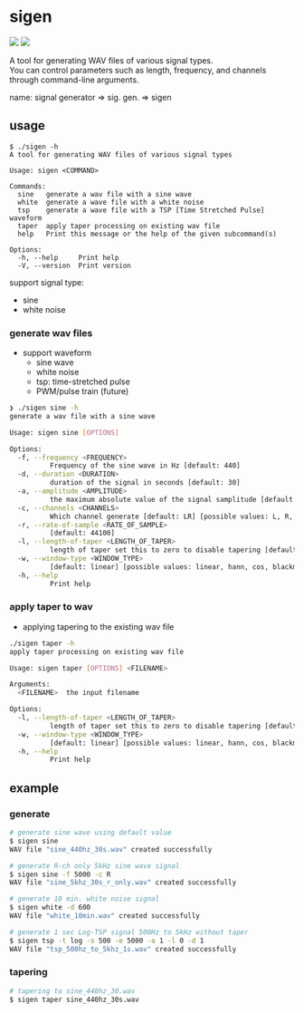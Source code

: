 # sigen

![](https://img.shields.io/github/repo-size/kyoush/sigen)
![](https://img.shields.io/github/languages/code-size/kyoush/sigen)

A tool for generating WAV files of various signal types. \
You can control parameters such as length, frequency, and channels through command-line arguments.

name: signal generator => sig. gen. => sigen

## usage

```
$ ./sigen -h
A tool for generating WAV files of various signal types

Usage: sigen <COMMAND>

Commands:
  sine   generate a wav file with a sine wave
  white  generate a wave file with a white noise
  tsp    generate a wave file with a TSP [Time Stretched Pulse] waveform
  taper  apply taper processing on existing wav file
  help   Print this message or the help of the given subcommand(s)

Options:
  -h, --help     Print help
  -V, --version  Print version
```

support signal type:
- sine
- white noise

### generate wav files

- support waveform
  - sine wave
  - white noise
  - tsp: time-stretched pulse
  - PWM/pulse train (future)

```bash
❯ ./sigen sine -h
generate a wav file with a sine wave

Usage: sigen sine [OPTIONS]

Options:
  -f, --frequency <FREQUENCY>
          Frequency of the sine wave in Hz [default: 440]
  -d, --duration <DURATION>
          duration of the signal in seconds [default: 30]
  -a, --amplitude <AMPLITUDE>
          the maximum absolute value of the signal samplitude [default: 0.45]
  -c, --channels <CHANNELS>
          Which channel generate [default: LR] [possible values: L, R, LR]
  -r, --rate-of-sample <RATE_OF_SAMPLE>
          [default: 44100]
  -l, --length-of-taper <LENGTH_OF_TAPER>
          length of taper set this to zero to disable tapering [default: 4096]
  -w, --window-type <WINDOW_TYPE>
          [default: linear] [possible values: linear, hann, cos, blackman]
  -h, --help
          Print help
```

### apply taper to wav

- applying tapering to the existing wav file

```bash
./sigen taper -h
apply taper processing on existing wav file

Usage: sigen taper [OPTIONS] <FILENAME>

Arguments:
  <FILENAME>  the input filename

Options:
  -l, --length-of-taper <LENGTH_OF_TAPER>
          length of taper set this to zero to disable tapering [default: 4096]
  -w, --window-type <WINDOW_TYPE>
          [default: linear] [possible values: linear, hann, cos, blackman]
  -h, --help
          Print help
```

## example

### generate

```bash
# generate sine wave using default value
$ sigen sine
WAV file "sine_440hz_30s.wav" created successfully
```

```bash
# generate R-ch only 5kHz sine wave signal
$ sigen sine -f 5000 -c R 
WAV file "sine_5khz_30s_r_only.wav" created successfully
```

```bash
# generate 10 min. white noise signal
$ sigen white -d 600
WAV file "white_10min.wav" created successfully
```



```bash
# generate 1 sec Log-TSP signal 500Hz to 5kHz without taper
$ sigen tsp -t log -s 500 -e 5000 -a 1 -l 0 -d 1 
WAV file "tsp_500hz_to_5khz_1s.wav" created successfully
```

### tapering

```bash
# tapering to sine_440hz_30.wav
$ sigen taper sine_440hz_30s.wav
```
